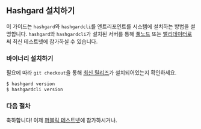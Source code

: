 ## Hashgard 설치하기

이 가이드는 `hashgard`와 `hashgardcli`를 엔트리포인트를 시스템에 설치하는 방법을 설명합니다. `hashgard`와 `hashgardcli`가 설치된 서버를 통해 [풀노드](./join-testnet.md#run-a-full-node) 또는 [밸리데이터로](./validators/validator-setup.md)써 최신 테스트넷에 참가하실 수 있습니다.

### 바이너리 설치하기

필요에 따라 `git checkout`을 통해 [최신 릴리즈](https://github.com/hashgard/hashgard/releases)가 설치되어있는지 확인하세요.

```bash
$ hashgard version
$ hashgardcli version
```

### 다음 절차

축하합니다! 이제 [퍼블릭 테스트넷](./join-testnet.md)에 참가하시거나.